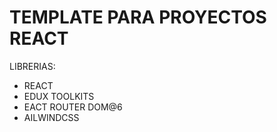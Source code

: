 # TEMPLATE PARA PROYECTOS REACT
LIBRERIAS:
- REACT
- EDUX TOOLKITS
- EACT ROUTER DOM@6
- AILWINDCSS
